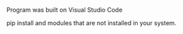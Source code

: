 Program was built on Visual Studio Code

pip install and modules that are not installed in your system. 
